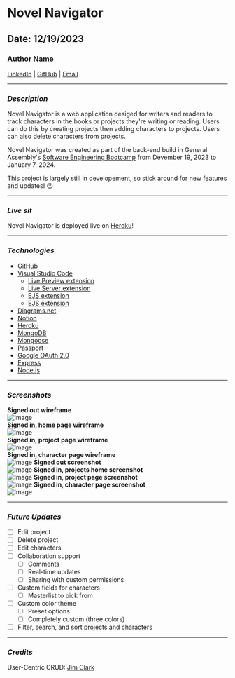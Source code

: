 # Novel Navigator

## Date: 12/19/2023

### Author Name
[LinkedIn](https://www.linkedin.com/in/harmonymorse/) 
|
[GitHub](https://github.com/HarmonyMorse)
|
[Email](mailto:harmonythedev@gmail.com)
***

### **_Description_**
Novel Navigator is a web application desiged for writers and readers to track characters in the books or projects they're writing or reading. Users can do this by creating projects then adding characters to projects. Users can also delete characters from projects.

Novel Navigator was created as part of the back-end build in General Assembly's [Software Engineering Bootcamp](https://generalassemb.ly/education/software-engineering-immersive) from Devember 19, 2023 to January 7, 2024.

This project is largely still in developement, so stick around for new features and updates! 😉
***

### **_Live sit_**
Novel Navigator is deployed live on [Heroku](https://novel-navigator-333c0f21d48b.herokuapp.com/)!
***

### **_Technologies_**
- [GitHub](https://github.com)
- [Visual Studio Code](https://code.visualstudio.com)
  - [Live Preview extension](https://marketplace.visualstudio.com/items?itemName=ms-vscode.live-server)
  - [Live Server extension](https://marketplace.visualstudio.com/items?itemName=ritwickdey.LiveServer)
  - [EJS extension](https://marketplace.visualstudio.com/items?itemName=QassimFarid.ejs-language-support)
  - [EJS extension](https://marketplace.visualstudio.com/items?itemName=DigitalBrainstem.javascript-ejs-support)
- [Diagrams.net](https://app.diagrams.net)
- [Notion](https://www.notion.so/)
- [Heroku](https://www.heroku.com/home)
- [MongoDB](https://www.mongodb.com)
- [Mongoose](https://mongoosejs.com)
- [Passport](http://www.passportjs.org)
- [Google OAuth 2.0](https://developers.google.com/identity/protocols/oauth2)
- [Express](https://expressjs.com)
- [Node.js](https://nodejs.org/en/)
***

### **_Screenshots_**
**Signed out wireframe**  
![Image](/assets/signed-out-wf.png)  
**Signed in, home page wireframe**  
![Image](/assets/home-page-wf.png)  
**Signed in, project page wireframe**  
![Image](/assets/project-page-wf.png)  
**Signed in, character page wireframe**  
![Image](/assets/character-page-wf.png) 
**Signed out screenshot**  
![Image](/assets/signed-out-ss.png)
**Signed in, projects home screenshot**  
![Image](/assets/projects-home-ss.png) 
**Signed in, project page screenshot**  
![Image](/assets/project-page-ss.png) 
**Signed in, character page screenshot**  
![Image](/assets/character-page-ss.png)
***

### **_Future Updates_**
- [ ] Edit project
- [ ] Delete project
- [ ] Edit characters
- [ ] Collaboration support
  - [ ] Comments
  - [ ] Real-time updates
  - [ ] Sharing with custom permissions
- [ ] Custom fields for characters
  - [ ] Masterlist to pick from
- [ ] Custom color theme
  - [ ] Preset options
  - [ ] Completely custom (three colors)
- [ ] Filter, search, and sort projects and characters
***

### **_Credits_**
User-Centric CRUD: [Jim Clark](https://gist.github.com/jim-clark/a714016bab26fad52106f6b2490e3eb7)